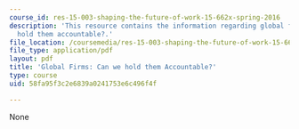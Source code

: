 ```yaml
---
course_id: res-15-003-shaping-the-future-of-work-15-662x-spring-2016
description: 'This resource contains the information regarding global firms: can we
  hold them accountable?.'
file_location: /coursemedia/res-15-003-shaping-the-future-of-work-15-662x-spring-2016/58fa95f3c2e6839a0241753e6c496f4f_MITRES_15_003S16_global.pdf
file_type: application/pdf
layout: pdf
title: 'Global Firms: Can we hold them Accountable?'
type: course
uid: 58fa95f3c2e6839a0241753e6c496f4f

---
```

None